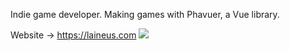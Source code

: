 Indie game developer.
Making games with Phavuer, a Vue library.

Website → https://laineus.com
![](https://github.com/laineus/unsung-kingdom/blob/master/public/img/ss/multiple.png)

<!--
**laineus/laineus** is a ✨ _special_ ✨ repository because its `README.md` (this file) appears on your GitHub profile.

Here are some ideas to get you started:

- 🔭 I’m currently working on ...
- 🌱 I’m currently learning ...
- 👯 I’m looking to collaborate on ...
- 🤔 I’m looking for help with ...
- 💬 Ask me about ...
- 📫 How to reach me: ...
- 😄 Pronouns: ...
- ⚡ Fun fact: ...
-->
